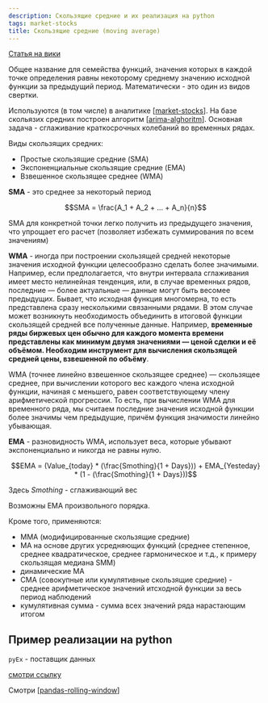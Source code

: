```yaml
---
description: Скользящие средние и их реализация на python
tags: market-stocks
title: Скользящие средние (moving average)
---
```

[Статья на вики](https://ru.wikipedia.org/wiki/%D0%A1%D0%BA%D0%BE%D0%BB%D1%8C%D0%B7%D1%8F%D1%89%D0%B0%D1%8F_%D1%81%D1%80%D0%B5%D0%B4%D0%BD%D1%8F%D1%8F)

Общее название для семейства функций, значения которых в каждой точке определения равны некоторому среднему значению исходной функции за предыдущий период. Математически - это один из видов свертки.

Используются (в том числе) в аналитике [[market-stocks]]. На базе скольязих средних построен алгоритм [[arima-alghoritm]]. Основная задача - сглаживание краткосрочных колебаний во временных рядах.

Виды скользящих средних:

- Простые скользящие средние (SMA)
- Экспоненциальные скользящие средние (EMA)
- Взвешенное скользящее среднее (WMA)

**SMA** - это среднее за некоторый период

$$SMA = \frac{A_1 + A_2 + ... + A_n}{n}$$

SMA для конкретной точки легко получить из предыдущего значения, что упрощает его расчет (позволяет избежать суммирования по всем значениям)

**WMA** - иногда при построении скользящей средней некоторые значения исходной функции целесообразно сделать более значимыми. Например, если предполагается, что внутри интервала сглаживания имеет место нелинейная тенденция, или, в случае временных рядов, последние — более актуальные — данные могут быть весомее предыдущих. Бывает, что исходная функция многомерна, то есть представлена сразу несколькими связанными рядами. В этом случае может возникнуть необходимость объединить в итоговой функции скользящей средней все полученные данные. Например, **временные ряды биржевых цен обычно для каждого момента времени представлены как минимум двумя значениями — ценой сделки и её объёмом. Необходим инструмент для вычисления скользящей средней цены, взвешенной по объёму**.

WMA (точнее линейно взвешенное скользящее среднее) — скользящее среднее, при вычислении которого вес каждого члена исходной функции, начиная с меньшего, равен соответствующему члену арифметической прогрессии. То есть, при вычислении WMA для временного ряда, мы считаем последние значения исходной функции более значимы чем предыдущие, причём функция значимости линейно убывающая.

**EMA** - разновидность WMA, использует веса, которые убывают экспоненциально и никогда не равны нулю.

$$EMA = (Value_{today} * (\frac{Smothing}{1 + Days})) + EMA_{Yesteday} * (1 - (\frac{Smothing}{1 + Days}))$$

Здесь $Smothing$ - сглаживающий вес

Возможны EMA произвольного порядка.

Кроме того, применяются:

- MMA (модифицированные скользящие средние)
- MA на основе других усредняющих функций (среднее степенное, среднее квадратическое, среднее гармоническое и т.д., к примеру скользящая медиана SMM)
- динамические MA
- CMA (совокупные или кумулятивные скользящие средние) - среднее арифметическое значений итсходной функции за весь период наблюдений
- кумулятивная сумма - сумма всех значений ряда нарастающим итогом

## Пример реализации на python

`pyEx` - поставщик данных

[смотри ссылку](https://www.machinelearningmastery.ru/implementing-moving-averages-in-python-1ad28e636f9d/)

Смотри [[pandas-rolling-window]]

[//begin]: # "Autogenerated link references for markdown compatibility"
[market-stocks]: market-stocks "Market stocks"
[arima-alghoritm]: arima-alghoritm "Arima alghoritm"
[pandas-rolling-window]: pandas-rolling-window "Pandas rolling window - скользящие средние в pandas"
[//end]: # "Autogenerated link references"